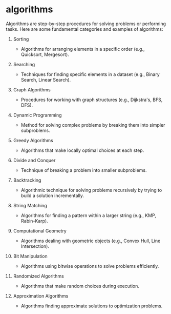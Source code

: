 # algorithms

Algorithms are step-by-step procedures for solving problems or performing tasks. Here are some fundamental categories and examples of algorithms:

1. Sorting
   - Algorithms for arranging elements in a specific order (e.g., Quicksort, Mergesort).

2. Searching
   - Techniques for finding specific elements in a dataset (e.g., Binary Search, Linear Search).

3. Graph Algorithms
   - Procedures for working with graph structures (e.g., Dijkstra's, BFS, DFS).

4. Dynamic Programming
   - Method for solving complex problems by breaking them into simpler subproblems.

5. Greedy Algorithms
   - Algorithms that make locally optimal choices at each step.

6. Divide and Conquer
   - Technique of breaking a problem into smaller subproblems.

7. Backtracking
   - Algorithmic technique for solving problems recursively by trying to build a solution incrementally.

8. String Matching
   - Algorithms for finding a pattern within a larger string (e.g., KMP, Rabin-Karp).

9. Computational Geometry
   - Algorithms dealing with geometric objects (e.g., Convex Hull, Line Intersection).

10. Bit Manipulation
    - Algorithms using bitwise operations to solve problems efficiently.

11. Randomized Algorithms
    - Algorithms that make random choices during execution.

12. Approximation Algorithms
    - Algorithms finding approximate solutions to optimization problems.

